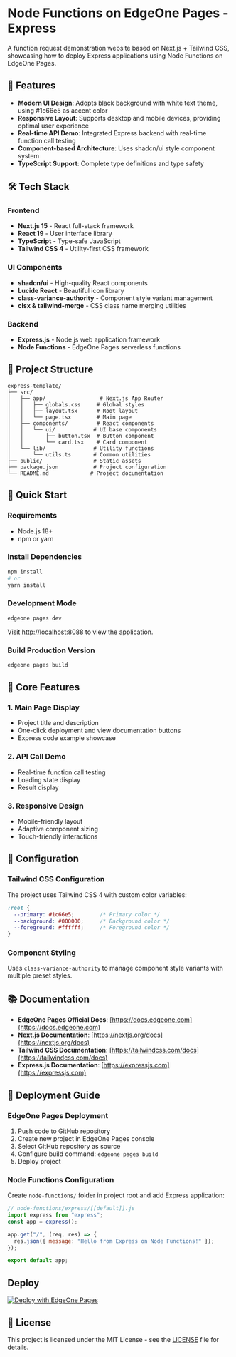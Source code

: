 # Node Functions on EdgeOne Pages - Express

A function request demonstration website based on Next.js + Tailwind CSS, showcasing how to deploy Express applications using Node Functions on EdgeOne Pages.

## 🚀 Features

- **Modern UI Design**: Adopts black background with white text theme, using #1c66e5 as accent color
- **Responsive Layout**: Supports desktop and mobile devices, providing optimal user experience
- **Real-time API Demo**: Integrated Express backend with real-time function call testing
- **Component-based Architecture**: Uses shadcn/ui style component system
- **TypeScript Support**: Complete type definitions and type safety

## 🛠️ Tech Stack

### Frontend
- **Next.js 15** - React full-stack framework
- **React 19** - User interface library
- **TypeScript** - Type-safe JavaScript
- **Tailwind CSS 4** - Utility-first CSS framework

### UI Components
- **shadcn/ui** - High-quality React components
- **Lucide React** - Beautiful icon library
- **class-variance-authority** - Component style variant management
- **clsx & tailwind-merge** - CSS class name merging utilities

### Backend
- **Express.js** - Node.js web application framework
- **Node Functions** - EdgeOne Pages serverless functions

## 📁 Project Structure

```
express-template/
├── src/
│   ├── app/                 # Next.js App Router
│   │   ├── globals.css     # Global styles
│   │   ├── layout.tsx      # Root layout
│   │   └── page.tsx        # Main page
│   ├── components/         # React components
│   │   └── ui/            # UI base components
│   │       ├── button.tsx  # Button component
│   │       └── card.tsx    # Card component
│   └── lib/               # Utility functions
│       └── utils.ts       # Common utilities
├── public/                # Static assets
├── package.json           # Project configuration
└── README.md             # Project documentation
```

## 🚀 Quick Start

### Requirements

- Node.js 18+ 
- npm or yarn

### Install Dependencies

```bash
npm install
# or
yarn install
```

### Development Mode

```bash
edgeone pages dev
```

Visit [http://localhost:8088](http://localhost:8088) to view the application.

### Build Production Version

```bash
edgeone pages build
```

## 🎯 Core Features

### 1. Main Page Display
- Project title and description
- One-click deployment and view documentation buttons
- Express code example showcase

### 2. API Call Demo
- Real-time function call testing
- Loading state display
- Result display

### 3. Responsive Design
- Mobile-friendly layout
- Adaptive component sizing
- Touch-friendly interactions

## 🔧 Configuration

### Tailwind CSS Configuration
The project uses Tailwind CSS 4 with custom color variables:

```css
:root {
  --primary: #1c66e5;        /* Primary color */
  --background: #000000;     /* Background color */
  --foreground: #ffffff;     /* Foreground color */
}
```

### Component Styling
Uses `class-variance-authority` to manage component style variants with multiple preset styles.

## 📚 Documentation

- **EdgeOne Pages Official Docs**: [https://docs.edgeone.com](https://docs.edgeone.com)
- **Next.js Documentation**: [https://nextjs.org/docs](https://nextjs.org/docs)
- **Tailwind CSS Documentation**: [https://tailwindcss.com/docs](https://tailwindcss.com/docs)
- **Express.js Documentation**: [https://expressjs.com](https://expressjs.com)

## 🚀 Deployment Guide

### EdgeOne Pages Deployment

1. Push code to GitHub repository
2. Create new project in EdgeOne Pages console
3. Select GitHub repository as source
4. Configure build command: `edgeone pages build`
5. Deploy project

### Node Functions Configuration

Create `node-functions/` folder in project root and add Express application:

```javascript
// node-functions/express/[[default]].js
import express from "express";
const app = express();

app.get("/", (req, res) => {
  res.json({ message: "Hello from Express on Node Functions!" });
});

export default app;
```

## Deploy

[![Deploy with EdgeOne Pages](https://cdnstatic.tencentcs.com/edgeone/pages/deploy.svg)](https://edgeone.ai/pages/new?from=github&template=express-template)

## 📄 License

This project is licensed under the MIT License - see the [LICENSE](LICENSE) file for details.

